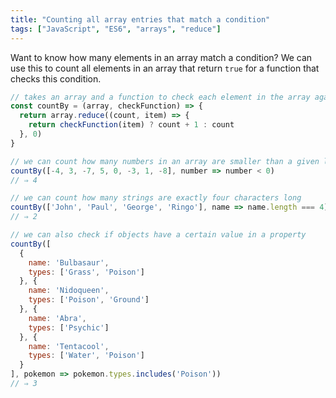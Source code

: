 ```yaml
---
title: "Counting all array entries that match a condition"
tags: ["JavaScript", "ES6", "arrays", "reduce"]
---
```

Want to know how many elements in an array match a condition? We can use this to count all elements in an array that return `true` for a function that checks this condition.

```js
// takes an array and a function to check each element in the array against
const countBy = (array, checkFunction) => {
  return array.reduce((count, item) => {
    return checkFunction(item) ? count + 1 : count
  }, 0)
}

// we can count how many numbers in an array are smaller than a given limit
countBy([-4, 3, -7, 5, 0, -3, 1, -8], number => number < 0)
// ⇒ 4

// we can count how many strings are exactly four characters long
countBy(['John', 'Paul', 'George', 'Ringo'], name => name.length === 4)
// ⇒ 2

// we can also check if objects have a certain value in a property
countBy([
  {
    name: 'Bulbasaur',
    types: ['Grass', 'Poison']
  }, {
    name: 'Nidoqueen',
    types: ['Poison', 'Ground']
  }, {
    name: 'Abra',
    types: ['Psychic']
  }, {
    name: 'Tentacool',
    types: ['Water', 'Poison']
  }
], pokemon => pokemon.types.includes('Poison'))
// ⇒ 3
```
